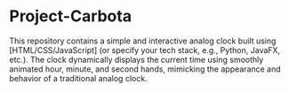 # Project-Carbota
This repository contains a simple and interactive analog clock built using [HTML/CSS/JavaScript] (or specify your tech stack, e.g., Python, JavaFX, etc.). The clock dynamically displays the current time using smoothly animated hour, minute, and second hands, mimicking the appearance and behavior of a traditional analog clock.
